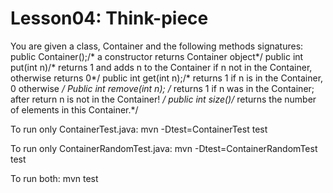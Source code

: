 # Lesson04: Think-piece
You are given a class, Container and the following methods signatures:
public Container();/* a constructor returns Container object*/
public int put(int n)/* returns 1 and adds n to the Container if n not in the Container, otherwise returns 0*/
public int get(int n);/* returns 1 if n is in the Container, 0 otherwise */
Public int remove(int n); /* returns 1 if n was in the Container; after return n is not in the Container! */
public int size()/* returns the number of elements in this Container.*/

To run only ContainerTest.java:  mvn -Dtest=ContainerTest test

To run only ContainerRandomTest.java:  mvn -Dtest=ContainerRandomTest test

To run both: mvn test


